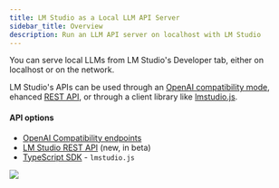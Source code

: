 ```yaml
---
title: LM Studio as a Local LLM API Server
sidebar_title: Overview
description: Run an LLM API server on localhost with LM Studio
---
```


You can serve local LLMs from LM Studio's Developer tab, either on localhost or on the network.

LM Studio's APIs can be used through an [OpenAI compatibility mode](/docs/api/rest-api/openai-api), ehanced [REST API](/docs/api/rest-api/endpoints/endpoints), or through a client library like [lmstudio.js](/docs/api/sdk).

#### API options

- [OpenAI Compatibility endpoints](/docs/api/openai-api)
- [LM Studio REST API](/docs/api/rest-api/endpoints) (new, in beta)
- [TypeScript SDK](/docs/api/sdk) - `lmstudio.js`

<img src="/assets/docs/server.png" style="" data-caption="Load and server LLMs from LM Studio" />
